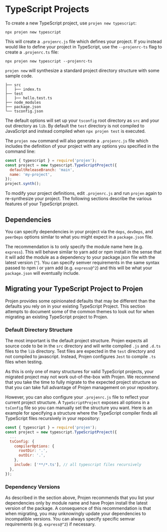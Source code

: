 # TypeScript Projects

To create a new TypeScript project, use `projen new typescript`:

```shell
npx projen new typescript
```

This will create a `.projenrc.js` file which defines your project. If you
instead would like to define your project in TypeScript, use the
`--projenrc-ts` flag to create a `.projenrc.ts` file:

```shell
npx projen new typescript --projenrc-ts
```

`projen new` will synthesize a standard project directory structure with some sample
code.

```shell
├── src
│   ├── index.ts
├── test
│   ├── hello.test.ts
├── node_modules
├── package.json
└── tsconfig.json
```

The default options will set up your `tsconfig` root directory as `src` and your
out directory as `lib`. By default the `test` directory is not compiled to
JavaScript and instead compiled when `npx projen test` is executed.

The `projen new` command will also generate a `.projenrc.js` file which includes
the definition of your project with any options you specified in the command
line:

```js
const { typescript } = require('projen');
const project = new typescript.TypeScriptProject({
  defaultReleaseBranch: 'main',
  name: 'my-project',
});
project.synth();
```

To modify your project definitions, edit `.projenrc.js` and run `projen` again
to re-synthesize your project. The following sections describe the various
features of your TypeScript project.

## Dependencies

You can specify dependencies in your project via the `deps`, `devDeps`, and
`peerDeps` options similar to what you might expect in a `package.json` file.

The recommendation is to only specify the module name here (e.g. `express`).
This will behave similar to yarn add or npm install in the sense that it will
add the module as a dependency to your package.json file with the latest version
(`^`). You can specify semver requirements in the same syntax passed to npm i or
yarn add (e.g. `express@^2`) and this will be what your `package.json` will
eventually include.

## Migrating your TypeScript Project to Projen

Projen provides some opinionated defaults that may be different than the defaults
you rely on in your existing TypeScript Project. This section attempts to document
some of the common themes to look out for when migrating an existing TypeScript
project to Projen.

### Default Directory Structure

The most important is the default project structure. Projen expects all source code
to be in the `src` directory and will write compiled `.js` and `.d.ts` files to the
`lib` directory. Test files are expected in the `test` directory and not compiled
to javascript. Instead, Projen configures `Jest` to compile `.ts` files when testing.

As this is only one of many structures for valid TypeScript projects, your migrated
project may not work out-of-the-box with Projen. We recommend that you take the
time to fully migrate to the expected project structure so that you can take full
advantage of Projen management on your repository.

However, you can also configure your `.projenrc.js` file to reflect your current
project structure. A `TypeScriptProject` exposes all options in a `tsConfig` file
so you can manually set the structure you want. Here is an example for specifying a
structure where the TypeScript compiler finds all TypeScript files recursively in your
repository:

```js
const { typescript } = require('projen');
const project = new typescript.TypeScriptProject({
  ...
  tsConfig: {
    compilerOptions: {
      rootDir: '.',
      outDir: '.',
    },
    include: ['**/*.ts'], // all typescript files recursively
  },
});
```

### Dependency Versions

As described in the section above, Projen recommends that you list your dependencies
only by module name and have Projen install the latest version of the package. A
consequence of this recommendation is that when migrating, you may unknowingly update
your dependencies to incompatible versions. You can always specify specific semvar
requirements (e.g. `express@^2`) if necessary.